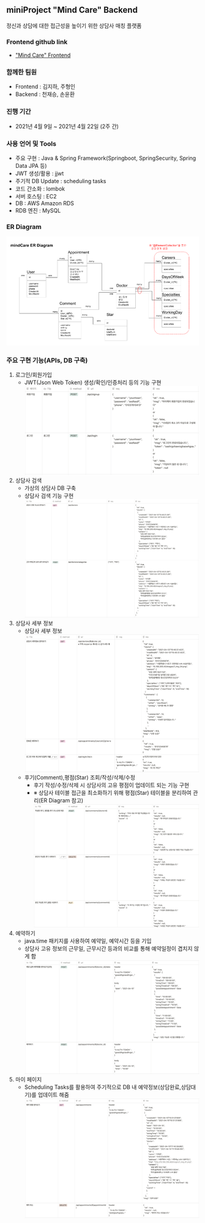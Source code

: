 ## miniProject "Mind Care" Backend
정신과 상담에 대한 접근성을 높이기 위한 상담사 매칭 플랫폼

### 
### Frontend github link
- ["Mind Care" Frontend](https://github.com/kim-jiha95/mindcare)

### 함께한 팀원
- Frontend : 김지하, 주형인
- Backend : 천재승, 손윤환

### 진행 기간
- 2021년 4월 9일 ~ 2021년 4월 22일 (2주 간) 

### 사용 언어 및 Tools
- 주요 구현 : Java & Spring Framework(Springboot, SpringSecurity, Spring Data JPA 등) 
- JWT 생성/활용 : jjwt
- 주기적 DB Update : scheduling tasks
- 코드 간소화 : lombok
- 서버 호스팅 : EC2
- DB : AWS Amazon RDS
- RDB 엔진 : MySQL

### ER Diagram
![ERDiagram](src/image/ERDiagram.png)

### 주요 구현 기능(APIs, DB 구축)
1. 로그인/회원가입 
   - JWT(Json Web Token) 생성/확인/인증처리 등의 기능 구현
     ![로그인회원가입](src/image/로그인회원가입.png)  
2. 상담사 검색
   - 가상의 상담사 DB 구축
   - 상담사 검색 기능 구현 
   ![상담사검색](src/image/상담사검색.png)  
3. 상담사 세부 정보  
   - 상담사 세부 정보  
     ![상담사세부정보](src/image/상담사세부정보.png)
   - 후기(Comment),평점(Star) 조회/작성/삭제/수정
     - 후기 작성/수정/삭제 시 상담사의 고유 평점이 업데이트 되는 기능 구현 
     - ※ 상담사 테이블 접근을 최소화하기 위해 평점(Star) 테이블을 분리하여 관리(ER Diagram 참고)
     ![상담사후기](src/image/상담사후기.png)
4. 예약하기
   - java.time 패키지를 사용하여 예약일, 예약시간 등을 기입
   - 상담사 고유 정보의 근무일, 근무시간 등과의 비교를 통해 예약일정이 겹치지 않게 함
   ![예약하기](src/image/예약하기.png)
5. 마이 페이지
   - Scheduling Tasks를 활용하여 주기적으로 DB 내 예약정보(상담완료,상담대기)를 업데이트 해줌
   ![마이페이지](src/image/마이페이지.png)
